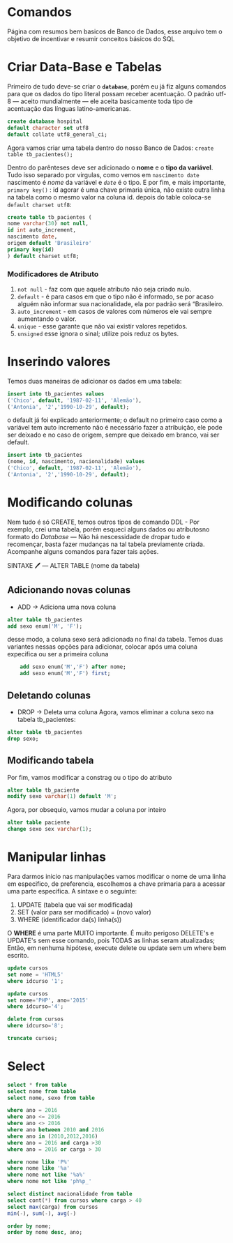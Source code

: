 # Comandos

Página com resumos bem basicos de Banco de Dados, esse arquivo tem o objetivo de incentivar e resumir conceitos básicos do SQL

# Criar Data-Base e Tabelas

Primeiro de tudo deve-se criar o **`database`**, porém eu já fiz alguns comandos para que os dados do tipo literal possam receber acentuação. O padrão utf-8 — aceito mundialmente — ele aceita basicamente toda tipo de acentuação das línguas latino-americanas.

```sql
create database hospital
default character set utf8
default collate utf8_general_ci;
```

Agora vamos criar uma tabela dentro do nosso Banco de Dados: ```create table tb_pacientes();```

Dentro do parênteses deve ser adicionado o **nome** e o **tipo da variável**. Tudo isso separado por virgulas, como vemos em `nascimento date` nascimento é *nome* da variável e *`date`* é o tipo. E por fim, e mais importante, `primary key()` : id agorar é uma chave primaria única, não existe outra linha na tabela como o mesmo valor na coluna id.
depois do table coloca-se `default charset utf8`:

```sql
create table tb_pacientes (
nome varchar(30) not null,
id int auto_increment,
nascimento date,
origem default 'Brasileiro'
primary key(id)
) default charset utf8;
```

### Modificadores de Atributo

1. `not null` - faz com que aquele atributo não seja criado nulo.
2. `default` - é para casos em que o tipo não é informado, se por acaso alguém não informar sua nacionalidade, ela por padrão será “Brasileiro.
3. `auto_increment` - em casos de valores com números ele vai sempre aumentando o valor.
4. `unique` - esse garante que não vai existir valores repetidos.
5. `unsigned` esse ignora o sinal; utilize pois reduz os bytes. 

# Inserindo valores

Temos duas maneiras de adicionar os dados em uma tabela: 

```sql
insert into tb_pacientes values
('Chico', default, '1987-02-11', 'Alemão'),
('Antonia', '2','1990-10-29', default);
```

o default já foi explicado anteriormente; o default no primeiro caso como a variável tem auto incremento não é necessário fazer a atribuição, ele pode ser deixado e no caso de origem, sempre que deixado em branco, vai ser default.

```sql
insert into tb_pacientes
(nome, id, nascimento, nacionalidade) values
('Chico', default, '1987-02-11', 'Alemão'),
('Antonia', '2','1990-10-29', default);
```

# Modificando colunas

Nem tudo é só CREATE, temos outros tipos de comando DDL - Por exemplo, crei uma tabela, porém esqueci alguns dados ou atributosno formato do *Database* — Não há nescessidade de dropar tudo e recomençar, basta fazer mudanças na tal tabela previamente criada. Acompanhe alguns comandos para fazer tais ações.

SINTAXE 🖊️ —  ALTER TABLE (nome da tabela)

##  Adicionando novas colunas
 - ADD -> Adiciona uma nova coluna
```sql
alter table tb_pacientes 
add sexo enum('M', 'F');
```

desse modo, a coluna sexo será adicionada no final da tabela. Temos duas variantes nessas opções para adicionar, colocar após uma coluna expecifica ou ser a primeira coluna

```sql
	add sexo enum('M','F') after nome;
	add sexo enum('M','F') first;
```

## Deletando colunas

 - DROP -> Deleta uma coluna
Agora, vamos eliminar a coluna sexo na tabela tb_pacientes:

```sql
alter table tb_pacientes
drop sexo;
```

## Modificando tabela

Por fim, vamos modificar a constrag ou o tipo do atributo

```sql
alter table tb_paciente
modify sexo varchar(1) default 'M';
```

Agora, por obsequio, vamos mudar a coluna por inteiro

```sql
alter table paciente
change sexo sex varchar(1);

```

# Manipular linhas

Para darmos inicio nas manipulações vamos modificar o nome de uma linha em especifico, de preferencia, escolhemos a chave primaria para a acessar uma parte especifica. A sintaxe e o seguinte: 

1. UPDATE (tabela que vai ser modificada) 
2. SET (valor para ser modificado) = (novo valor)
3. WHERE (identificador da(s) linha(s))

O **WHERE** é uma parte MUITO importante. É muito perigoso DELETE's e UPDATE's sem esse comando, pois TODAS as linhas seram atualizadas; Então, em nenhuma hipótese, execute delete ou update sem um where bem escrito.

```sql
update cursos 
set nome = 'HTML5'
where idcurso '1';

update cursos
set nome='PHP', ano='2015' 
where idcurso='4';

delete from cursos
where idcurso='8';

truncate cursos;
```

# Select

```sql
select * from table
select nome from table
select nome, sexo from table

where ano = 2016
where ano <= 2016
where ano <> 2016
where ano between 2010 and 2016
where ano in (2010,2012,2016)
where ano = 2016 and carga >30
where ano = 2016 or carga > 30

where nome like 'P%'
where nome like '%a'
where nome not like '%a%'
where nome not like 'ph%p_'

select distinct nacionalidade from table
select cont(*) from cursos where carga > 40
select max(carga) from cursos
min(-), sum(-), avg(-)

order by nome;
order by nome desc, ano;
```
